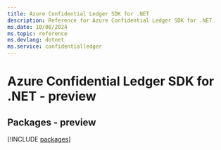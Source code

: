 ```yaml
---
title: Azure Confidential Ledger SDK for .NET
description: Reference for Azure Confidential Ledger SDK for .NET
ms.date: 10/08/2024
ms.topic: reference
ms.devlang: dotnet
ms.service: confidentialledger
---
```

# Azure Confidential Ledger SDK for .NET - preview
## Packages - preview
[!INCLUDE [packages](confidential-ledger-index.md)]
